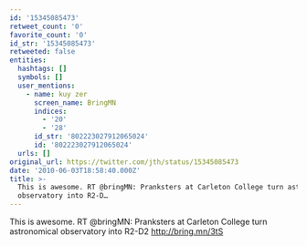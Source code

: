```yaml
---
id: '15345085473'
retweet_count: '0'
favorite_count: '0'
id_str: '15345085473'
retweeted: false
entities:
  hashtags: []
  symbols: []
  user_mentions:
    - name: kuy zer
      screen_name: BringMN
      indices:
        - '20'
        - '28'
      id_str: '802223027912065024'
      id: '802223027912065024'
  urls: []
original_url: https://twitter.com/jth/status/15345085473
date: '2010-06-03T18:58:40.000Z'
title: >-
  This is awesome. RT @bringMN: Pranksters at Carleton College turn astronomical
  observatory into R2-D…
---
```


This is awesome. RT @bringMN: Pranksters at Carleton College turn astronomical observatory into R2-D2 http://bring.mn/3tS